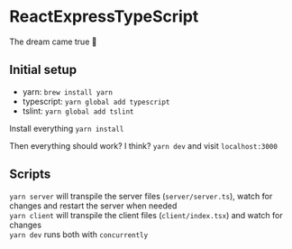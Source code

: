 # ReactExpressTypeScript
The dream came true 🍆

## Initial setup
- yarn: `brew install yarn`
- typescript: `yarn global add typescript`
- tslint: `yarn global add tslint`

Install everything
`yarn install`

Then everything should work? I think?
`yarn dev` and visit `localhost:3000`

## Scripts
`yarn server` will transpile the server files (`server/server.ts`), watch for changes and restart the server when needed  
`yarn client` will transpile the client files (`client/index.tsx`) and watch for changes  
`yarn dev` runs both with `concurrently`  
